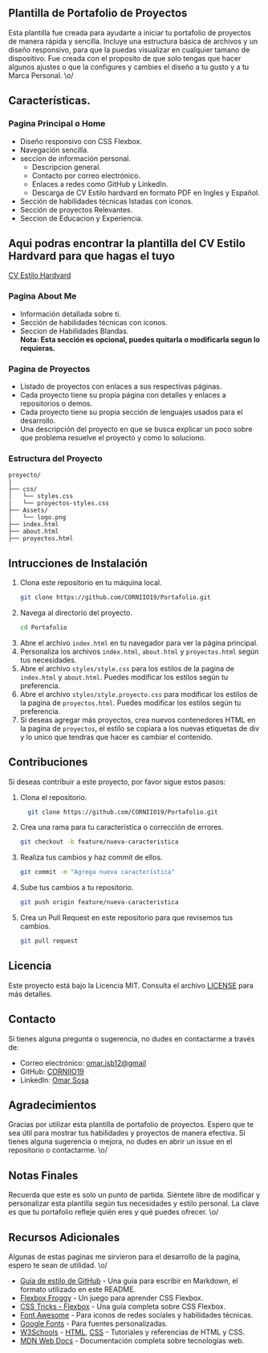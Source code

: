 ## Plantilla de Portafolio de Proyectos
Esta plantilla fue creada para ayudarte a iniciar tu portafolio de proyectos de manera rápida y sencilla. Incluye una estructura básica de archivos y un diseño responsivo, para que la puedas visualizar en cualquier tamano de dispositivo. Fue creada con el proposito de que solo tengas que hacer algunos ajustes o que la configures y cambies el diseño a tu gusto y a tu Marca Personal. \o/

## Características.
### Pagina Principal o Home
- Diseño responsivo con CSS Flexbox.
- Navegación sencilla.
- seccion de información personal.
    - Descripcion general.
    - Contacto por correo electrónico.
    - Enlaces a redes como GitHub y LinkedIn.
    - Descarga de CV Estilo hardvard en formato PDF en Ingles y Español.
- Sección de habilidades técnicas lstadas con iconos.
- Sección de proyectos Relevantes.
- Seccion de Educacion y Experiencia.
## Aqui podras encontrar la plantilla del CV Estilo Hardvard para que hagas el tuyo
[CV Estilo Hardvard](https://www.overleaf.com/latex/templates/70-plus-ats-rating-resume-template/ssprfsctyddz)

### Pagina About Me 
- Información detallada sobre ti.
- Sección de habilidades técnicas con iconos.
- Seccion de Habilidades Blandas.  
**Nota: Esta sección es opcional, puedes quitarla o modificarla segun lo requieras.**

### Pagina de Proyectos
- Listado de proyectos con enlaces a sus respectivas páginas.
- Cada proyecto tiene su propia página con detalles y enlaces a repositorios o demos.
- Cada proyecto tiene su propia sección de lenguajes usados para el desarrollo.
- Una descripción del proyecto en que se busca explicar un poco sobre que problema resuelve el proyecto y como lo soluciono.



### Estructura del Proyecto
```
proyecto/
|  
├── css/
│   └── styles.css
|   └── proyectos-styles.css
├── Assets/
│   └── logo.png
├── index.html
├── about.html
├── proyectos.html   
```
## Intrucciones de Instalación
1. Clona este repositorio en tu máquina local.
   ```bash
   git clone https://github.com/CORNIIO19/Portafolio.git 
    ```
2. Navega al directorio del proyecto.
   ```bash
   cd Portafolio
   ```
3. Abre el archivo `index.html` en tu navegador para ver la página principal.
4. Personaliza los archivos `index.html`, `about.html` y `proyectos.html` según tus necesidades.
5. Abre el archivo `styles/style.css` para los estilos de la pagina de `index.html` y `about.html`. Puedes modificar los estilos según tu preferencia.
6. Abre el archivo `styles/style.proyecto.css` para modificar los estilos de la pagina de `proyectos.html`. Puedes modificar los estilos según tu preferencia.
7. Si deseas agregar más proyectos, crea nuevos contenedores HTML en la pagina de `proyectos`, el estilo se copiara a los nuevas etiquetas de div y lo unico que tendras que hacer es cambiar el contenido.

## Contribuciones
Si deseas contribuir a este proyecto, por favor sigue estos pasos:
1. Clona el repositorio.
    ```bash   
      git clone https://github.com/CORNIIO19/Portafolio.git 
    ```
2. Crea una rama para tu característica o corrección de errores.
   ```bash
   git checkout -b feature/nueva-caracteristica
   ``` 
3. Realiza tus cambios y haz commit de ellos.
   ```bash
   git commit -m "Agrega nueva característica"
   ```
4. Sube tus cambios a tu repositorio.
   ```bash
   git push origin feature/nueva-caracteristica
   ```
5. Crea un Pull Request en este repositorio para que revisemos tus cambios.
    ```bash
    git pull request
    ```


## Licencia
Este proyecto está bajo la Licencia MIT. Consulta el archivo [LICENSE](LICENSE) para más detalles.


## Contacto
Si tienes alguna pregunta o sugerencia, no dudes en contactarme a través de:
- Correo electrónico: [omar.jsb12@gmail](mailto:omar.jsb12@gmail.com)
- GitHub: [CORNIIO19](https://github.com/CORNIIO19)
- LinkedIn: [Omar Sosa](https://www.linkedin.com/in/omar-sosa-2619jh12)

## Agradecimientos
Gracias por utilizar esta plantilla de portafolio de proyectos. Espero que te sea útil para mostrar tus habilidades y proyectos de manera efectiva. Si tienes alguna sugerencia o mejora, no dudes en abrir un issue en el repositorio o contactarme. \o/

## Notas Finales
Recuerda que este es solo un punto de partida. Siéntete libre de modificar y personalizar esta plantilla según tus necesidades y estilo personal. La clave es que tu portafolio refleje quién eres y qué puedes ofrecer. \o/

## Recursos Adicionales
Algunas de estas paginas me sirvieron para el desarrollo de la pagina, espero te sean de utilidad. \o/
- [Guía de estilo de GitHub](https://guides.github.com/features/mastering-markdown/) - Una guía para escribir en Markdown, el formato utilizado en este README.
- [Flexbox Froggy](https://flexboxfroggy.com/) - Un juego para aprender CSS Flexbox.
- [CSS Tricks - Flexbox](https://css-tricks.com/snippets/css/a-guide-to-flexbox/) - Una guía completa sobre CSS Flexbox.
- [Font Awesome](https://fontawesome.com/) - Para iconos de redes sociales y habilidades técnicas.
- [Google Fonts](https://fonts.google.com/) - Para fuentes personalizadas.
- [W3Schools](https://www.w3schools.com) - [HTML](https://www.w3schools.com/html/), [CSS](https://www.w3schools.com/css/) - Tutoriales y referencias de HTML y CSS.
- [MDN Web Docs](https://developer.mozilla.org/es/docs/Web) - Documentación completa sobre tecnologías web.


